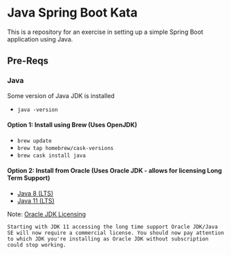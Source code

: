 # Java Spring Boot Kata
This is a repository for an exercise in setting up a simple Spring Boot application using Java.

## Pre-Reqs

### **Java**
Some version of Java JDK is installed
 - `java -version`

#### Option 1: Install using Brew (Uses OpenJDK)
 - `brew update`
 - `brew tap homebrew/cask-versions`
 - `brew cask install java`

#### Option 2: Install from Oracle (Uses Oracle JDK - allows for licensing Long Term Support)
   - [Java 8 (LTS)](https://www.oracle.com/technetwork/java/javase/downloads/jdk8-downloads-2133151.html)
   - [Java 11 (LTS)](https://www.oracle.com/technetwork/java/javase/downloads/jdk11-downloads-5066655.html)

 Note: [Oracle JDK Licensing](https://stackoverflow.com/questions/22358071/differences-between-oracle-jdk-and-openjdk)
 ```
Starting with JDK 11 accessing the long time support Oracle JDK/Java SE will now require a commercial license. You should now pay attention to which JDK you're installing as Oracle JDK without subscription could stop working.
 ```
